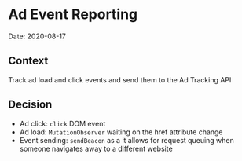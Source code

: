 # Ad Event Reporting

Date: 2020-08-17

## Context

Track ad load and click events and send them to the Ad Tracking API

## Decision

* Ad click: `click` DOM event
* Ad load: `MutationObserver` waiting on the href attribute change
* Event sending: `sendBeacon` as a it allows for request queuing when someone navigates away to a different website 